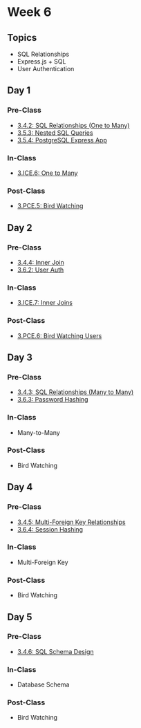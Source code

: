 # Week 6

## Topics

* SQL Relationships
* Express.js + SQL
* User Authentication

## Day 1

### Pre-Class

* [3.4.2: SQL Relationships \(One to Many\)](../../3-back-end-application/3.4-sql-language/3.4.2-sql-relationships-one-to-many.md)
* [3.5.3: Nested SQL Queries](../../3-back-end-application/3.5-sql-applications/3.5.3-nested-sql-queries.md)
* [3.5.4: PostgreSQL Express App](../../3-back-end-application/3.5-sql-applications/3.5.4-postgresql-express-app.md)

### In-Class

* [3.ICE.6: One to Many](../../3-back-end-application/3.ice-in-class-exercises/3.ice.6-one-to-many.md)

### Post-Class

* [3.PCE.5: Bird Watching](../../3-back-end-application/3.pce-post-class-exercises/3.pce.5-bird-watching.md)

## Day 2

### Pre-Class

* [3.4.4: Inner Join](../../3-back-end-application/3.4-sql-language/3.4.4-inner-join.md)
* [3.6.2: User Auth](../../3-back-end-application/3.6-authentication/3.6.2-user-auth.md)

### In-Class

* [3.ICE.7: Inner Joins](../../3-back-end-application/3.ice-in-class-exercises/3.ice.7-inner-join.md)

### Post-Class

* [3.PCE.6: Bird Watching Users](../../3-back-end-application/3.pce-post-class-exercises/3.pce.6-bird-watching-users.md)

## Day 3

### Pre-Class

* [3.4.3: SQL Relationships \(Many to Many\)](../../3-back-end-application/3.4-sql-language/3.4.3-sql-relationships-many-to-many.md)
* [3.6.3: Password Hashing](../../3-back-end-application/3.6-authentication/3.6.3-password-hashing.md)

### In-Class

* Many-to-Many

### Post-Class

* Bird Watching

## Day 4

### Pre-Class

* [3.4.5: Multi-Foreign Key Relationships](../../3-back-end-application/3.4-sql-language/3.4.5-multi-foreign-key-relationships.md)
* [3.6.4: Session Hashing](../../3-back-end-application/3.6-authentication/3.6.4-session-hashing.md)

### In-Class

* Multi-Foreign Key

### Post-Class

* Bird Watching

## Day 5

### Pre-Class

* [3.4.6: SQL Schema Design](../../3-back-end-application/3.4-sql-language/3.4.6-sql-schema-design.md)

### In-Class

* Database Schema 

### Post-Class

* Bird Watching

